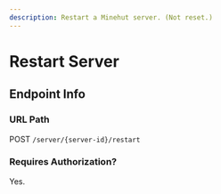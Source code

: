 ```yaml
---
description: Restart a Minehut server. (Not reset.)
---
```


# Restart Server

## Endpoint Info

### URL Path

POST `/server/{server-id}/restart`

### Requires Authorization?

Yes.

